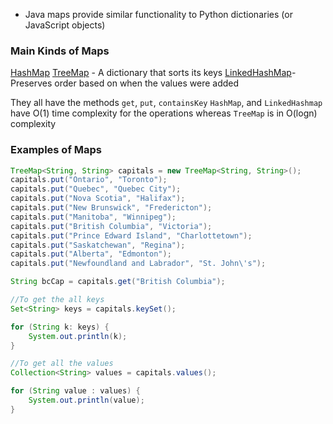 - Java maps provide similar functionality to Python dictionaries (or JavaScript objects)

### Main Kinds of Maps
[HashMap](https://docs.oracle.com/javase/8/docs/api/java/util/HashMap.html)
[TreeMap](https://docs.oracle.com/javase/8/docs/api/java/util/TreeMap.html) - A dictionary that sorts its keys
[LinkedHashMap](https://docs.oracle.com/javase/8/docs/api/java/util/LinkedHashMap.html)- Preserves order based on when the values were added

They all have the methods `get`, `put`, `containsKey`
`HashMap`, and `LinkedHashmap` have O(1) time complexity for the operations whereas `TreeMap` is in O(logn) complexity

### Examples of Maps
```java
TreeMap<String, String> capitals = new TreeMap<String, String>();  
capitals.put("Ontario", "Toronto");  
capitals.put("Quebec", "Quebec City");  
capitals.put("Nova Scotia", "Halifax");  
capitals.put("New Brunswick", "Fredericton");  
capitals.put("Manitoba", "Winnipeg");  
capitals.put("British Columbia", "Victoria");  
capitals.put("Prince Edward Island", "Charlottetown");  
capitals.put("Saskatchewan", "Regina");  
capitals.put("Alberta", "Edmonton");  
capitals.put("Newfoundland and Labrador", "St. John\'s");

String bcCap = capitals.get("British Columbia");

//To get the all keys
Set<String> keys = capitals.keySet();

for (String k: keys) {
	System.out.println(k);
}

//To get all the values
Collection<String> values = capitals.values();

for (String value : values) {
	System.out.println(value);
}
```